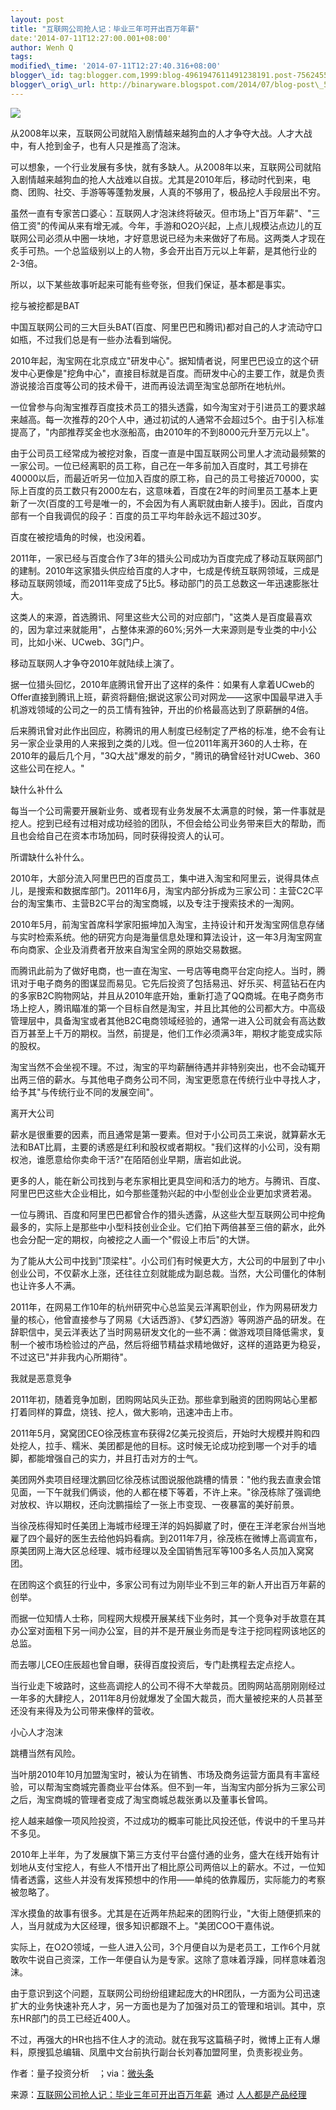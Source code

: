 ```yaml
--- 
layout: post 
title: "互联网公司抢人记：毕业三年可开出百万年薪" 
date:'2014-07-11T12:27:00.001+08:00' 
author: Wenh Q
tags:
modified\_time: '2014-07-11T12:27:40.316+08:00' 
blogger\_id: tag:blogger.com,1999:blog-4961947611491238191.post-7562455439420386018
blogger\_orig\_url: http://binaryware.blogspot.com/2014/07/blog-post\_5368.html
---
```

![](https://images-blogger-opensocial.googleusercontent.com/gadgets/proxy?url=http%3A%2F%2Fmmbiz.qpic.cn%2Fmmbiz%2FG2GcmRIQCc7pyn7kwzP88b32XFdsDlkBxb9ooTX9LNYH1pkh2r6zh6HLaqDoQyTNNwlTppO07PL3MP0dqpt28g%2F0&container=blogger&gadget=a&rewriteMime=image%2F*)



从2008年以来，互联网公司就陷入剧情越来越狗血的人才争夺大战。人才大战中，有人抢到金子，也有人只是推高了泡沫。



可以想象，一个行业发展有多快，就有多缺人。从2008年以来，互联网公司就陷入剧情越来越狗血的抢人大战难以自拔。尤其是2010年后，移动时代到来，电商、团购、社交、手游等等蓬勃发展，人真的不够用了，极品挖人手段层出不穷。



虽然一直有专家苦口婆心：互联网人才泡沫终将破灭。但市场上"百万年薪"、"三倍工资"的传闻从来有增无减。今年，手游和O2O兴起，上点儿规模沾点边儿的互联网公司必须从中圈一块地，才好意思说已经为未来做好了布局。这两类人才现在炙手可热。一个总监级别以上的人物，多会开出百万元以上年薪，是其他行业的2-3倍。



所以，以下某些故事听起来可能有些夸张，但我们保证，基本都是事实。



挖与被挖都是BAT



中国互联网公司的三大巨头BAT(百度、阿里巴巴和腾讯)都对自己的人才流动守口如瓶，不过我们总是有一些办法看到端倪。



2010年起，淘宝网在北京成立"研发中心"。据知情者说，阿里巴巴设立的这个研发中心更像是"挖角中心"，直接目标就是百度。而研发中心的主要工作，就是负责游说接洽百度等公司的技术骨干，进而再设法调至淘宝总部所在地杭州。



一位曾参与向淘宝推荐百度技术员工的猎头透露，如今淘宝对于引进员工的要求越来越高。每一次推荐的20个人中，通过初试的人通常不会超过5个。由于引入标准提高了，"内部推荐奖金也水涨船高，由2010年的不到8000元升至万元以上"。



由于公司员工经常成为被挖对象，百度一直是中国互联网公司里人才流动最频繁的一家公司。一位已经离职的员工称，自己在一年多前加入百度时，其工号排在40000以后，而最近听另一位加入百度的原工称，自己的员工号接近70000，实际上百度的员工数只有2000左右，这意味着，百度在2年的时间里员工基本上更新了一次(百度的工号是唯一的，不会因为有人离职就由新人接手)。因此，百度内部有一个自我调侃的段子：百度的员工平均年龄永远不超过30岁。



百度在被挖墙角的时候，也没闲着。



2011年，一家已经与百度合作了3年的猎头公司成功为百度完成了移动互联网部门的建制。2010年这家猎头供应给百度的人才中，七成是传统互联网领域，三成是移动互联网领域，而2011年变成了5比5。移动部门的员工总数这一年迅速膨胀壮大。



这类人的来源，首选腾讯、阿里这些大公司的对应部门，"这类人是百度最喜欢的，因为拿过来就能用"，占整体来源的60%;另外一大来源则是专业类的中小公司，比如小米、UCweb、3G门户。



移动互联网人才争夺2010年就陆续上演了。



据一位猎头回忆，2010年底腾讯曾开出了这样的条件：如果有人拿着UCweb的Offer直接到腾讯上班，薪资将翻倍;据说这家公司对网龙——这家中国最早进入手机游戏领域的公司之一的员工情有独钟，开出的价格最高达到了原薪酬的4倍。



后来腾讯曾对此作出回应，称腾讯的用人制度已经制定了严格的标准，绝不会有让另一家企业录用的人来报到之类的儿戏。但一位2011年离开360的人士称，在2010年的最后几个月，"3Q大战"爆发的前夕，"腾讯的确曾经针对UCweb、360这些公司在挖人。"



缺什么补什么



每当一个公司需要开展新业务、或者现有业务发展不太满意的时候，第一件事就是挖人。挖到已经有过相对成功经验的团队，不但会给公司业务带来巨大的帮助，而且也会给自己在资本市场加码，同时获得投资人的认可。



所谓缺什么补什么。



2010年，大部分流入阿里巴巴的百度员工，集中进入淘宝和阿里云，说得具体点儿，是搜索和数据库部门。2011年6月，淘宝内部分拆成为三家公司：主营C2C平台的淘宝集市、主营B2C平台的淘宝商城，以及专注于搜索技术的一淘网。



2010年5月，前淘宝首席科学家阳振坤加入淘宝，主持设计和开发淘宝网信息存储与实时检索系统。他的研究方向是海量信息处理和算法设计，这一年3月淘宝网宣布向商家、企业及消费者开放来自淘宝全网的原始交易数据。



而腾讯此前为了做好电商，也一直在淘宝、一号店等电商平台定向挖人。当时，腾讯对于电子商务的图谋显而易见。它先后投资了包括易迅、好乐买、柯蓝钻石在内的多家B2C购物网站，并且从2010年底开始，重新打造了QQ商城。在电子商务市场上挖人，腾讯瞄准的第一个目标自然是淘宝，并且比其他的公司都大方。中高级管理层中，具备淘宝或者其他B2C电商领域经验的，通常一进入公司就会有高达数百万甚至上千万的期权。当然，前提是，他们工作必须满3年，期权才能变成实际的股权。



淘宝当然不会坐视不理。不过，淘宝的平均薪酬待遇并非特别突出，也不会动辄开出两三倍的薪水。与其他电子商务公司不同，淘宝更愿意在传统行业中寻找人才，给予其"与传统行业不同的发展空间"。



离开大公司



薪水是很重要的因素，而且通常是第一要素。但对于小公司员工来说，就算薪水无法和BAT比肩，主要的诱惑是红利和股权或者期权。"我们这样的小公司，没有期权池，谁愿意给你卖命干活?"在陌陌创业早期，唐岩如此说。



更多的人，能在新公司找到与老东家相比更具空间和活力的地方。与腾讯、百度、阿里巴巴这些大企业相比，如今那些蓬勃兴起的中小型创业企业更加求贤若渴。



一位与腾讯、百度和阿里巴巴都曾合作的猎头透露，从这些大型互联网公司中挖角最多的，实际上是那些中小型科技创业企业。它们拍下两倍甚至三倍的薪水，此外也会分配一定的期权，向被挖之人画一个"假设上市后"的大饼。



为了能从大公司中找到"顶梁柱"。小公司们有时候更大方，大公司的中层到了中小创业公司，不仅薪水上涨，还往往立刻就能成为副总裁。当然，大公司僵化的体制也让许多人不满。



2011年，在网易工作10年的杭州研究中心总监吴云洋离职创业，作为网易研发力量的核心，他曾直接参与了网易《大话西游》、《梦幻西游》等网游产品的研发。在辞职信中，吴云洋表达了当时网易研发文化的一些不满：做游戏项目降低需求，复制一个被市场检验过的产品，然后将细节精益求精地做好，这样的道路更为稳妥，不过这已"并非我内心所期待"。



我就是恶意竞争



2011年初，随着竞争加剧，团购网站风头正劲。那些拿到融资的团购网站心里都打着同样的算盘，烧钱、挖人，做大影响，迅速冲击上市。



2011年5月，窝窝团CEO徐茂栋宣布获得2亿美元投资后，开始时大规模并购和四处挖人，拉手、糯米、美团都是他的目标。这时候无论成功挖到哪一个对手的墙脚，都能增强自己的实力，并且打击对方的士气。



美团网外卖项目经理沈鹏回忆徐茂栋试图说服他跳槽的情景："他约我去直隶会馆见面，一下午就我们俩谈，他的人都在楼下等着，不许上来。"徐茂栋除了强调绝对放权、许以期权，还向沈鹏描绘了一张上市变现、一夜暴富的美好前景。



当徐茂栋得知时任美团上海城市经理王洋的妈妈脚崴了时，便在王洋老家台州当地雇了四个最好的医生去给他妈妈看病。到2011年7月，徐茂栋在微博上高调宣布，原美团网上海大区总经理、城市经理以及全国销售冠军等100多名人员加入窝窝团。



在团购这个疯狂的行业中，多家公司有过为刚毕业不到三年的新人开出百万年薪的创举。



而据一位知情人士称，同程网大规模开展某线下业务时，其一个竞争对手故意在其办公室对面租下另一间办公室，目的并不是开展业务而是专注于挖同程网该地区的总监。



而去哪儿CEO庄辰超也曾自曝，获得百度投资后，专门赴携程去定点挖人。



当行业走下坡路时，这些高调挖人的公司不得不大举裁员。团购网站高朋刚刚经过一年多的大肆挖人，2011年8月份就爆发了全国大裁员，而大量被挖来的人员甚至还没有来得及为公司带来像样的营收。



小心人才泡沫



跳槽当然有风险。



当叶朋2010年10月加盟淘宝时，被认为在销售、市场及商务运营方面具有丰富经验，可以帮淘宝商城完善商业平台体系。但不到一年，当淘宝内部分拆为三家公司之后，淘宝商城的管理者变成了淘宝商城总裁张勇以及董事长曾鸣。



挖人越来越像一项风险投资，不过成功的概率可能比风投还低，传说中的千里马并不多见。



2010年上半年，为了发展旗下第三方支付平台盛付通的业务，盛大在线开始有计划地从支付宝挖人，有些人不惜开出了相比原公司两倍以上的薪水。不过，一位知情者透露，这些人并没有发挥预想中的作用——单纯的依靠履历，实际能力的考察被忽略了。



浑水摸鱼的故事有很多。尤其是在近两年热起来的团购行业，"大街上随便抓来的人，当月就成为大区经理，很多知识都跟不上。"美团COO干嘉伟说。



实际上，在O2O领域，一些人进入公司，3个月便自以为是老员工，工作6个月就敢吹牛说自己资深，工作一年便自认为是专家。这除了意味着浮躁，同样意味着泡沫。



由于意识到这个问题，互联网公司纷纷组建起庞大的HR团队，一方面为公司迅速扩大的业务快速补充人才，另一方面也是为了加强对员工的管理和培训。其中，京东HR部门的员工已经近400人。



不过，再强大的HR也挡不住人才的流动。就在我写这篇稿子时，微博上正有人爆料，原搜狐总编辑、凤凰中文台前执行副台长刘春加盟阿里，负责影视业务。



作者：量子投资分析　；via：[微头条](http://www.chuangxinpai.com/a/7195.html)
<div>

来源：[互联网公司抢人记：毕业三年可开出百万年薪](http://www.woshipm.com/it/93815.html)  通过 [人人都是产品经理](http://www.woshipm.com/)

</div>
